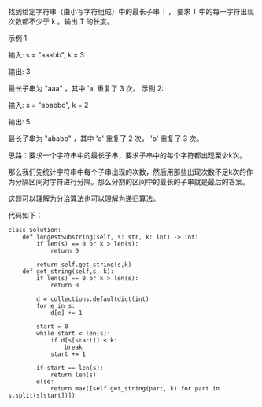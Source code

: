 找到给定字符串（由小写字符组成）中的最长子串 T ， 要求 T 中的每一字符出现次数都不少于 k 。输出 T 的长度。

示例 1:

输入:
s = "aaabb", k = 3

输出:
3

最长子串为 "aaa" ，其中 'a' 重复了 3 次。
示例 2:

输入:
s = "ababbc", k = 2

输出:
5

最长子串为 "ababb" ，其中 'a' 重复了 2 次， 'b' 重复了 3 次。

思路：要求一个字符串中的最长子串，要求子串中的每个字符都出现至少k次。

那么我们先统计字符串中每个子串出现的次数，然后用那些出现次数不足k次的作为分隔区间对字符进行分隔。那么分割的区间中的最长的子串就是最后的答案。

这题可以理解为分治算法也可以理解为递归算法。



代码如下：
```
class Solution:
    def longestSubstring(self, s: str, k: int) -> int:
        if len(s) == 0 or k > len(s):
            return 0

        return self.get_string(s,k)
    def get_string(self,s, k):
        if len(s) == 0 or k > len(s):
            return 0

        d = collections.defaultdict(int)
        for e in s:
            d[e] += 1
        
        start = 0
        while start < len(s):
            if d[s[start]] < k:
                break
            start += 1
        
        if start == len(s):
            return len(s)
        else:
            return max([self.get_string(part, k) for part in s.split(s[start])])




```